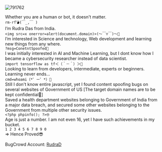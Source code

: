 ![791762](https://media.licdn.com/dms/image/C4E22AQE-ccTz_-kB9Q/feedshare-shrink_800/0/1629313666431?e=2147483647&v=beta&t=2KqGVADwNvRzK0p5jGpAfDbJ86gt_G1dhGl-4fu7xjc)


Whether you are a human or bot, it doesn't matter.<br>
`rm-rf💣(￣_,￣ )`<br>
I’m Rudra Das from India.<br>
`<img src=x onerror=alert(document.domain)>(～￣▽￣)～🙂`<br>
I’m interested in Science and technology, Web development and learning new things from any where.<br>
`?msg=ConetntSpoofed📝`<br>
I was initially interested in AI and Machine Learning, but I dont know how I became a cybersecurity researcher instead of data scientist.<br>
`import tensorflow as tf＜（＾－＾）＞🤔`<br>
Looking to learn from developers, intermediate, experts or beginners. Learning never ends...<br>
`cmd=whoami（*゜ー゜*）🧐`<br>
Still I don't know entire javascript, yet I found content spoofing bugs on several websites of Government of US [The target domain names are to be kept confidential🤫]<br>
Saved a health department websites belonging to Government of India from a major data breach, and secured some other websites belonging to the Government from multiple other security issues.<br>
`<?php phpinfo(); ?>🤓`<br>
Age is just a number. I am not even 16, yet I have such achievements in my bucket.<br>
`1 2 3 4 5 6 7 8 9 0`<br>
=> Hence Proved😎<br>
<br>
BugCrowd Account: <a href="https://bugcrowd.com/RudraD">RudraD</a><br>



<br>

<!---
Rudraksha-Das/Rudraksha-Das is a ✨ special ✨ repository because its `README.md` (this file) appears on your GitHub profile.
You can click the Preview link to take a look at your changes.
--->
